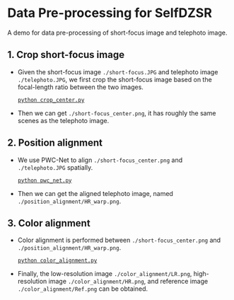 # Data Pre-processing for SelfDZSR

A demo for data pre-processing of short-focus image and telephoto image.

## 1. Crop short-focus image

- Given the short-focus image `./short-focus.JPG` and telephoto image `./telephoto.JPG`, we first crop the short-focus image based on the focal-length ratio between the two images.

    [`python crop_center.py`](./crop_center/crop_center.py)

- Then we can get `./short-focus_center.png`, it has roughly the same scenes as the telephoto image.


## 2. Position alignment

- We use PWC-Net to align `./short-focus_center.png` and `./telephoto.JPG` spatially.

    [`python pwc_net.py`](./position_alignment/pwc_net.py)

- Then we can get the aligned telephoto image, named `./position_alignment/HR_warp.png`.


## 3. Color alignment

- Color alignment is performed between `./short-focus_center.png` and  `./position_alignment/HR_warp.png`.

    [`python color_alignment.py`](./color_alignment/color_alignment.py)

- Finally, the low-resolution image `./color_alignment/LR.png`, high-resolution image `./color_alignment/HR.png`, and reference image `./color_alignment/Ref.png` can be obtained.
